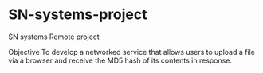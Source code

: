 # SN-systems-project
SN systems Remote project

Objective
To develop a networked service that allows users to upload a file via a browser and receive the MD5 hash of its contents in response.
